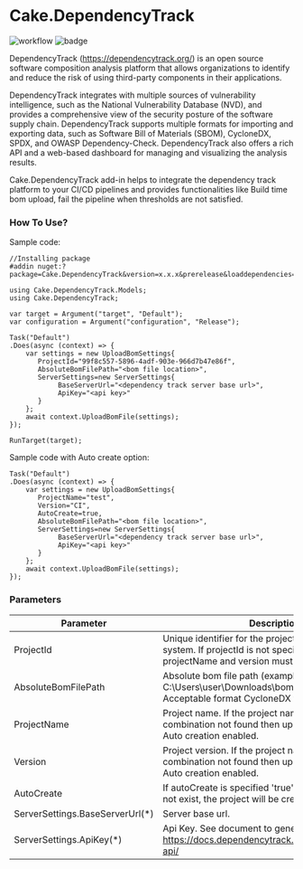 # Cake.DependencyTrack

![workflow](https://github.com/SARAVANA1501/Cake.DependencyTrack/actions/workflows/build.yml/badge.svg)
![badge](https://img.shields.io/endpoint?url=https://gist.githubusercontent.com/SARAVANA1501/cb35602c6a5e75e8a32ca62e0d79631b/raw/cakedependancytrackcoverage.json&logo=csharp)

DependencyTrack (https://dependencytrack.org/) is an open source software composition analysis platform that allows
organizations to identify and reduce the risk of using third-party components in their applications.

DependencyTrack integrates with multiple sources of vulnerability intelligence, such as the National Vulnerability
Database (NVD), and provides a comprehensive view of the security posture of the software supply chain. DependencyTrack
supports multiple formats for importing and exporting data, such as Software Bill of Materials (SBOM), CycloneDX, SPDX,
and OWASP Dependency-Check. DependencyTrack also offers a rich API and a web-based dashboard for managing and
visualizing the analysis results.

Cake.DependencyTrack add-in helps to integrate the dependency track platform to your CI/CD pipelines and provides
functionalities like Build time bom upload, fail the pipeline when thresholds are not satisfied.

### How To Use?

Sample code:
```
//Installing package
#addin nuget:?package=Cake.DependencyTrack&version=x.x.x&prerelease&loaddependencies=true

using Cake.DependencyTrack.Models;
using Cake.DependencyTrack;

var target = Argument("target", "Default");
var configuration = Argument("configuration", "Release");

Task("Default")
.Does(async (context) => {
    var settings = new UploadBomSettings{
       ProjectId="99f8c557-5896-4adf-903e-966d7b47e86f",
       AbsoluteBomFilePath="<bom file location>",
       ServerSettings=new ServerSettings{
            BaseServerUrl="<dependency track server base url>",
            ApiKey="<api key>"
       }
    };
    await context.UploadBomFile(settings);
});

RunTarget(target);
```

Sample code with Auto create option:
```
Task("Default")
.Does(async (context) => {
    var settings = new UploadBomSettings{
       ProjectName="test",
       Version="CI",
       AutoCreate=true,
       AbsoluteBomFilePath="<bom file location>",
       ServerSettings=new ServerSettings{
            BaseServerUrl="<dependency track server base url>",
            ApiKey="<api key>"
       }
    };
    await context.UploadBomFile(settings);
});
```

### Parameters

| Parameter                       | Description                                                                                                                                 |
|---------------------------------|---------------------------------------------------------------------------------------------------------------------------------------------|
| ProjectId                       | Unique identifier for the project in Dependency track system. If projectId is not specified then projectName and version must be specified. |
| AbsoluteBomFilePath             | Absolute bom file path (example: C:\Users\user\Downloads\bom.xml). <br/>Acceptable format CycloneDX format.                                 |   
| ProjectName                     | Project name. If the project name and version combination not found then upload will fail. Unless Auto creation enabled.                    |
| Version                         | Project version. If the project name and version combination not found then upload will fail. Unless Auto creation enabled.                 |
| AutoCreate                      | If autoCreate is specified 'true' and the project does not exist, the project will be created.                                              |
| ServerSettings.BaseServerUrl(*) | Server base url.                                                                                                                            |
| ServerSettings.ApiKey(*)        | Api Key. See document to generate Api Key: https://docs.dependencytrack.org/integrations/rest-api/                                          |
